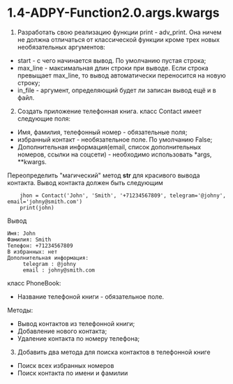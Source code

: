 # 1.4-ADPY-Function2.0.args.kwargs

1. Разработать свою реализацию функции print - adv_print. Она ничем не должна отличаться от классической функции кроме трех новых необязательных аргументов:
- start - с чего начинается вывод. По умолчанию пустая строка;
- max_line - максимальная длин строки при выводе. Если строка превыщает max_line, то вывод автоматически переносится на новую строку;
- in_file - аргумент, определяющий будет ли записан вывод ещё и в файл.

2. Создать приложение телефонная книга.
класс Contact имеет следующие поля:
- Имя, фамилия, телефонный номер - обязательные поля;
- избранный контакт - необязательное поле. По умолчанию False;
- Дополнительная информация(email, список дополнительных номеров, ссылки на соцсети) - необходимо использовать *args, \**kwargs.

Переопределить "магический" метод __str__ для красивого вывода контакта.
Вывод контакта должен быть следующим
```
    jhon = Contact('John', 'Smith', '+71234567809', telegram='@johny', email='johny@smith.com')
    print(john)
```
Вывод 
```
Имя: John
Фамилия: Smith
Телефон: +71234567809
В избранных: нет
Дополнительная информация:
	 telegram : @johny
	 email : johny@smith.com
```

класс PhoneBook:
- Название телефоной книги - обязательное поле.

Методы:
- Вывод контактов из телефонной книги;
- Добавление нового контакта;
- Удаление контакта по номеру телефона;

3. Добавить два метода для поиска контактов в телефонной книге
- Поиск всех избранных номеров
- Поиск контакта по имени и фамилии
